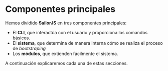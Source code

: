 # Componentes principales

Hemos dividido **SailorJS** en tres componentes principales:

* El **CLI**, que interactúa con el usuario y proporciona los comandos básicos.
* El **sistema**, que determina de manera interna cómo se realiza el proceso de *bootstraping*
* Los **módulos**, que extienden fácilmente el sistema.

A continuación explicaremos cada una de estas secciones.
